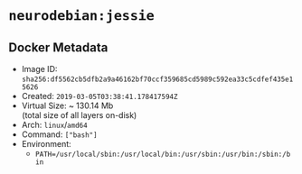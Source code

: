 # `neurodebian:jessie`

## Docker Metadata

- Image ID: `sha256:df5562cb5dfb2a9a46162bf70ccf359685cd5989c592ea33c5cdfef435e15626`
- Created: `2019-03-05T03:38:41.178417594Z`
- Virtual Size: ~ 130.14 Mb  
  (total size of all layers on-disk)
- Arch: `linux`/`amd64`
- Command: `["bash"]`
- Environment:
  - `PATH=/usr/local/sbin:/usr/local/bin:/usr/sbin:/usr/bin:/sbin:/bin`
